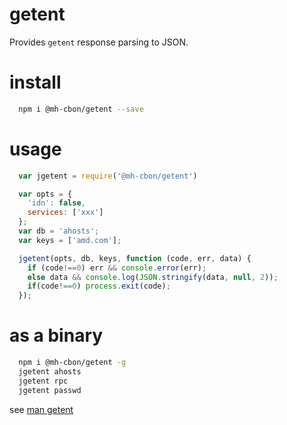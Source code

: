 # getent

Provides `getent` response parsing to JSON.

# install

```sh
  npm i @mh-cbon/getent --save
```

# usage

```js
  var jgetent = require('@mh-cbon/getent')

  var opts = {
    'idn': false,
    services: ['xxx']
  };
  var db = 'ahosts';
  var keys = ['amd.com'];

  jgetent(opts, db, keys, function (code, err, data) {
    if (code!==0) err && console.error(err);
    else data && console.log(JSON.stringify(data, null, 2));
    if(code!==0) process.exit(code);
  });
```

# as a binary

```sh
  npm i @mh-cbon/getent -g
  jgetent ahosts
  jgetent rpc
  jgetent passwd
```

see [man getent](http://man7.org/linux/man-pages/man1/getent.1.html)
